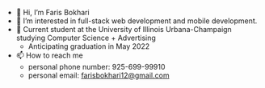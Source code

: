 - 👋 Hi, I’m Faris Bokhari
- 👀 I’m interested in full-stack web development and mobile development.
- 🌱 Current student at the University of Illinois Urbana-Champaign studying Computer Science + Advertising
  - Anticipating graduation in May 2022
- 📫 How to reach me
    - personal phone number: 925-699-99910
    - personal email: farisbokhari12@gmail.com

<!---
farisbokhari12/farisbokhari12 is a ✨ special ✨ repository because its `README.md` (this file) appears on your GitHub profile.
You can click the Preview link to take a look at your changes.
--->
